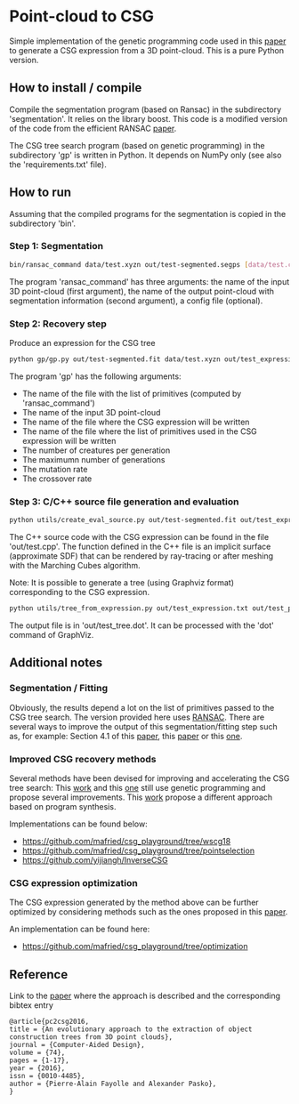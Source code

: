 # Point-cloud to CSG 
Simple implementation of the genetic programming code used in this [paper](https://doi.org/10.1016/j.cad.2016.01.001) to generate a CSG expression from a 3D point-cloud. 
This is a pure Python version. 


## How to install / compile
Compile the segmentation program (based on Ransac) in the subdirectory 'segmentation'. It relies on the library boost. 
This code is a modified version of the code from the efficient RANSAC [paper](https://doi.org/10.1111/j.1467-8659.2007.01016.x).

The CSG tree search program (based on genetic programming) in the subdirectory 'gp' is written in Python. It depends on NumPy only (see also the 'requirements.txt' file). 


## How to run
Assuming that the compiled programs for the segmentation is copied in the subdirectory 'bin'. 

### Step 1: Segmentation
```bash
bin/ransac_command data/test.xyzn out/test-segmented.segps [data/test.conf] > out/log.txt
```
The program 'ransac_command' has three arguments: the name of the input 3D point-cloud (first argument), the name of the output point-cloud with segmentation information (second argument), a config file (optional). 

### Step 2: Recovery step
Produce an expression for the CSG tree
```bash
python gp/gp.py out/test-segmented.fit data/test.xyzn out/test_expression.txt out/test_primitives.txt 150 3000 0.3 0.3
```
The program 'gp' has the following arguments:
* The name of the file with the list of primitives (computed by 'ransac_command')
* The name of the input 3D point-cloud 
* The name of the file where the CSG expression will be written 
* The name of the file where the list of primitives used in the CSG expression will be written 
* The number of creatures per generation 
* The maximumn number of generations 
* The mutation rate 
* The crossover rate 

### Step 3: C/C++ source file generation and evaluation
```bash
python utils/create_eval_source.py out/test-segmented.fit out/test_expression.txt out/test.cpp data/test.xyzn 
```
The C++ source code with the CSG expression can be found in the file 'out/test.cpp'. The function defined in the C++ file is an implicit surface (approximate SDF) that can be rendered by ray-tracing or after meshing with the Marching Cubes algorithm. 

Note: It is possible to generate a tree (using Graphviz format) corresponding to the CSG expression. 
```bash
python utils/tree_from_expression.py out/test_expression.txt out/test_primitives.txt out/test_tree.dot 
```
The output file is in 'out/test_tree.dot'. It can be processed with the 'dot' command of GraphViz. 


## Additional notes
### Segmentation / Fitting 
Obviously, the results depend a lot on the list of primitives passed to the CSG tree search. The version provided here uses [RANSAC](https://doi.org/10.1111/j.1467-8659.2007.01016.x). There are several ways to improve the output of this segmentation/fitting step such as, for example: Section 4.1 of this [paper](https://doi.org/10.1145/3272127.3275006), this [paper](https://doi.org/10.5220/0008870600380048) or this [one](https://doi.org/10.5220/0010297100750084). 

### Improved CSG recovery methods 
Several methods have been devised for improving and accelerating the CSG tree search: This [work](https://doi.org/10.24132/CSRN.2018.2802.5) and this [one](https://doi.org/10.1145/3321707.3321771) still use genetic programming and propose several improvements. This [work](https://doi.org/10.1145/3272127.3275006) propose a different approach based on program synthesis. 

Implementations can be found below: 
- https://github.com/mafried/csg_playground/tree/wscg18
- https://github.com/mafried/csg_playground/tree/pointselection 
- https://github.com/yijiangh/InverseCSG 


### CSG expression optimization 
The CSG expression generated by the method above can be further optimized by considering methods such as the ones proposed in this [paper](https://doi.org/10.24132/CSRN.2020.3001.10). 

An implementation can be found here: 
- https://github.com/mafried/csg_playground/tree/optimization 


## Reference 
Link to the [paper](https://doi.org/10.1016/j.cad.2016.01.001) where the approach is described and the corresponding bibtex entry
```
@article{pc2csg2016,
title = {An evolutionary approach to the extraction of object construction trees from 3D point clouds},
journal = {Computer-Aided Design},
volume = {74},
pages = {1-17},
year = {2016},
issn = {0010-4485},
author = {Pierre-Alain Fayolle and Alexander Pasko},
}
```
